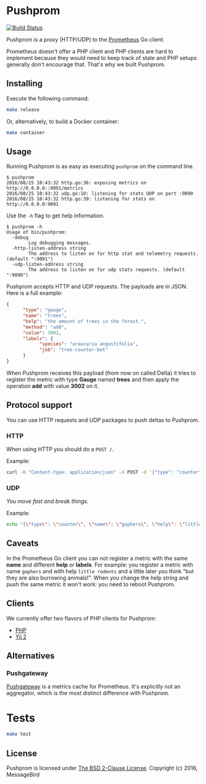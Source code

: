 
# Pushprom

[![Build Status](https://travis-ci.org/messagebird/pushprom.svg?branch=master)](https://travis-ci.org/messagebird/pushprom)

Pushprom is a proxy (HTTP/UDP) to the [Prometheus](https://prometheus.io/) Go client.

Prometheus doesn't offer a PHP client and PHP clients are hard to implement because they would need to keep track of state and PHP setups generally don't encourage that. That's why we built Pushprom.

## Installing

Execute the following command:

```bash
make release
```

Or, alternatively, to build a Docker container:

```bash
make container
```

## Usage

Running Pushprom is as easy as executing `pushprom` on the command line.

```
$ pushprom
2016/08/25 10:43:32 http.go:36: exposing metrics on http://0.0.0.0::9091/metrics
2016/08/25 10:43:32 udp.go:10: listening for stats UDP on port :9090
2016/08/25 10:43:32 http.go:39: listening for stats on http://0.0.0.0:9091
```

Use the `-h` flag to get help information.

```
$ pushprom -h
Usage of bin/pushprom:
  -debug
        Log debugging messages.
  -http-listen-address string
        The address to listen on for http stat and telemetry requests. (default ":9091")
  -udp-listen-address string
        The address to listen on for udp stats requests. (default ":9090")
```

Pushprom accepts HTTP and UDP requests. The payloads are in JSON. Here is a full example:

```json
{
      "type": "gauge",
      "name": "trees",
      "help": "the amount of trees in the forest.",
      "method": "add",
      "value": 3002,
      "labels": {
            "species": "araucaria angustifolia",
            "job": "tree-counter-bot"
      }
}
```

When Pushprom receives this payload (from now on called Delta) it tries to register the metric with type **Gauge** named **trees** and then apply the operation **add** with value **3002** on it.

## Protocol support

You can use HTTP requests and UDP packages to push deltas to Pushprom.

### HTTP

When using HTTP you should do a `POST /`.

Example:

```bash
curl -H "Content-type: application/json" -X POST -d '{"type": "counter", "name": "gophers", "help": "little burrowing rodents", "method": "inc"}' http://127.0.0.1:9091/
```

### UDP

*You move fast and break things.*

Example:

```bash
echo "{\"type\": \"counter\", \"name\": \"gophers\", \"help\": \"little burrowing rodents\", \"method\": \"inc\"}" | nc -u -w1 127.0.0.1 9090
```

## Caveats

In the Prometheus Go client you can not register a metric with the same **name** and different **help** or **labels**. For example: you register a metric with name `gophers` and with help `little rodents` and a little later you think "but they are also burrowing animals!". When you change the help string and push the same metric it won't work: you need to reboot Pushprom.

## Clients

We currently offer two flavors of PHP clients for Pushprom:
* [PHP](https://github.com/messagebird/pushprom-php-client)
* [Yii 2](https://github.com/messagebird/pushprom-yii2-client)

## Alternatives

### Pushgateway

[Pushgateway](https://github.com/prometheus/pushgateway) is a metrics cache for Prometheus. It's explicitly not an aggregator, which is the most distinct difference with Pushprom.

# Tests

```bash
make test
```

## License

Pushprom is licensed under [The BSD 2-Clause License](http://opensource.org/licenses/BSD-2-Clause). Copyright (c) 2016, MessageBird

